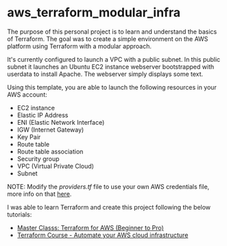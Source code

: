 # aws_terraform_modular_infra
The purpose of this personal project is to learn and understand the basics of Terraform. 
The goal was to create a simple environment on the AWS platform using Terraform with a modular approach. 

It's currently configured to launch a VPC with a public subnet. 
In this public subnet it launches an Ubuntu EC2 instance webserver bootstrapped with userdata to install Apache. The webserver simply displays some text. 

Using this template, you are able to launch the following resources in your AWS account:
* EC2 instance
* Elastic IP Address
* ENI (Elastic Network Interface)
* IGW (Internet Gateway)
* Key Pair 
* Route table
* Route table association
* Security group
* VPC (Virtual Private Cloud)
* Subnet 

NOTE:
Modify the *providers.tf* file to use your own AWS credentials file, more info on that [here](https://docs.aws.amazon.com/sdkref/latest/guide/file-location.html).

I was able to learn Terraform and create this project following the below tutorials:
* [Master Classs: Terraform for AWS (Beginner to Pro)](https://www.youtube.com/watch?v=tQlMj_nyN6s&list=PLMjNjGLy-cuzRMzjDU31f_bB2ftFA6W7e&index=8&ab_channel=ShankarZaiswal)
* [Terraform Course - Automate your AWS cloud infrastructure](https://www.youtube.com/watch?v=SLB_c_ayRMo&list=PLMjNjGLy-cuzRMzjDU31f_bB2ftFA6W7e&index=7&t=7197s&ab_channel=freeCodeCamp.org)
